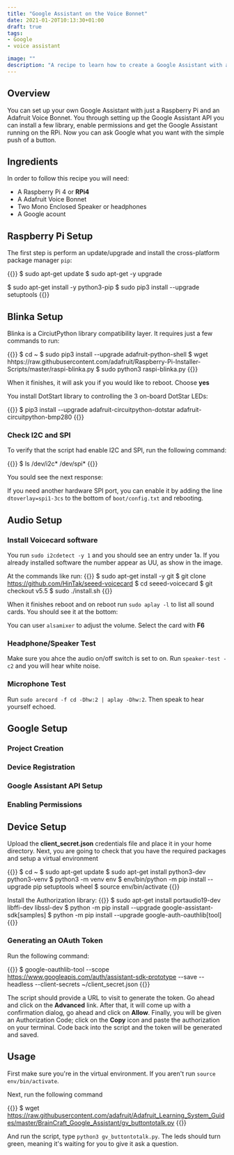 ```yaml
---
title: "Google Assistant on the Voice Bonnet"
date: 2021-01-20T10:13:30+01:00
draft: true
tags:
- Google 
- voice assistant

image: ""
description: "A recipe to learn how to create a Google Assistant with a Raspberry Pi 4 and Adafruit Voice Bonnet."
---
```


## Overview
You can set up your own Google Assistant with just a Raspberry Pi and an Adafruit Voice Bonnet. You through setting up the Google Assistant API you can install a few library, enable permissions and get the Google Assistant running on the RPi. Now you can ask Google what you want with the simple push of a button.

## Ingredients

In order to follow this recipe you will need:
* A Raspberry Pi 4 or **RPi4**
* A Adafruit Voice Bonnet 
* Two Mono Enclosed Speaker or headphones
* A Google acount

## Raspberry Pi Setup
The first step is perform an update/upgrade and install the cross-platform package manager `pip`:

{{<shell>}}
$ sudo apt-get update
$ sudo apt-get -y upgrade

$ sudo apt-get install -y python3-pip
$ sudo pip3 install --upgrade setuptools
{{</shell>}}

## Blinka Setup

Blinka is a CirciutPython library compatibility layer. It requires just a few commands to run:

{{<shell>}}
$ cd ~
$ sudo pip3 install --upgrade adafruit-python-shell
$ wget hhtps://raw.githubusercontent.com/adafruit/Raspberry-Pi-Installer-Scripts/master/raspi-blinka.py
$ sudo python3 raspi-blinka.py
{{</shell>}}

When it finishes, it will ask you if you would like to reboot. Choose **yes**

You install DotStart library to controlling the 3 on-board DotStar LEDs:

{{<shell>}}
$ pip3 install --upgrade adafruit-circuitpython-dotstar adafruit-circuitpython-bmp280
{{</shell>}}

### Check I2C and SPI

To verify that the script had enable I2C and SPI, run the following command: 

{{<shell>}}
$ ls /dev/i2c* /dev/spi*
{{</shell>}}

You sould see the next response: 

If you need another hardware SPI port, you can enable it by adding the line `dtoverlay=spi1-3cs` to the bottom of `boot/config.txt` and rebooting. 

## Audio Setup

### Install Voicecard software
You run `sudo i2cdetect -y 1` and you should see an entry under 1a. If you already installed software the number appear as UU, as show in the image. 

At the commands like run: 
{{<shell>}}
$ sudo apt-get install -y git
$ git clone https://github.com/HinTak/seeed-voicecard
$ cd seeed-voicecard
$ git checkout v5.5
$ sudo ./install.sh
{{</shell>}}

When it finishes reboot and on reboot run `sudo aplay -l` to list all sound cards. You should see it at the bottom:

You can user `alsamixer` to adjust the volume. Select the card with **F6**
 
### Headphone/Speaker Test
Make sure you ahce the audio on/off switch is set to on. Run `speaker-test -c2` and you will hear white noise. 

### Microphone Test
Run `sudo arecord -f cd -Dhw:2 | aplay -Dhw:2`. Then speak to hear yourself echoed. 

## Google Setup
### Project Creation

### Device Registration

### Google Assistant API Setup

### Enabling Permissions

## Device Setup 
Upload the **client_secret.json** credentials file and place it in your home directory. Next, you are going to check that you have the required packages and setup a virtual environment

{{<shell>}}
$ cd ~
$ sudo apt-get update
$ sudo apt-get install python3-dev python3-venv
$ python3 -m venv env
$ env/bin/python -m pip install --upgrade pip setuptools wheel
$ source env/bin/activate
{{</shell>}}

Install the Authorization library:
{{<shell>}}
$ sudo apt-get install portaudio19-dev libffi-dev libssl-dev
$ python -m pip install --upgrade google-assistant-sdk[samples]
$ python -m pip install --upgrade google-auth-oauthlib[tool]
{{</shell>}}

### Generating an OAuth Token
Run the following command: 

{{<shell>}}
$ google-oauthlib-tool --scope https://www.googleapis.com/auth/assistant-sdk-prototype --save --headless --client-secrets ~/client_secret.json
{{</shell>}}

The script should provide a URL to visit to generate the token. Go ahead and click on the **Advanced** link. After that, it will come up with a confirmation dialog, go ahead and click on **Allow**. Finally, you will be given an Authorization Code; click on the **Copy** icon and paste the authorization on your terminal. Code back into the script and the token will be generated and saved. 

## Usage
First make sure you're in the virtual environment. If you aren't run `source env/bin/activate`.

Next, run the following command

{{<shell>}}
$ wget https://raw.githubusercontent.com/adafruit/Adafruit_Learning_System_Guides/master/BrainCraft_Google_Assistant/gv_buttontotalk.py
{{</shell>}}

And run the script, type `python3 gv_buttontotalk.py`. The leds should turn green, meaning it's waiting for you to give it ask a question. 